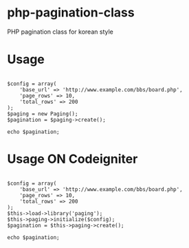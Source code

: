 # php-pagination-class
PHP pagination class for korean style

# Usage
<pre><code>
$config = array(
    'base_url' => 'http://www.example.com/bbs/board.php',
    'page_rows' => 10,
    'total_rows' => 200
);
$paging = new Paging();
$pagination = $paging->create();

echo $pagination;
</code></pre>

# Usage ON Codeigniter
<pre><code>
$config = array(
    'base_url' => 'http://www.example.com/bbs/board.php',
    'page_rows' => 10,
    'total_rows' => 200
);
$this->load->library('paging');
$this->paging->initialize($config);
$pagination = $this->paging->create();

echo $pagination;
</code></pre>
